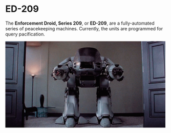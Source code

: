 # ED-209

The **Enforcement Droid, Series 209**, or **ED-209**, are a fully-automated series of peacekeeping machines. Currently, the units are programmed for query pacification.

![The friendly face of neighborhood session management.](/doc/img/ED209.gif)
